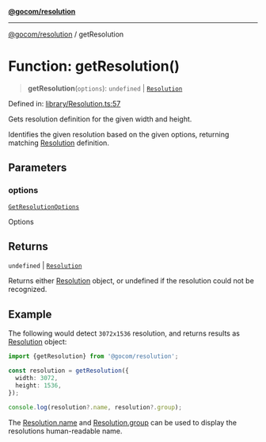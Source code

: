 [**@gocom/resolution**](../README.md)

***

[@gocom/resolution](../README.md) / getResolution

# Function: getResolution()

> **getResolution**(`options`): `undefined` \| [`Resolution`](../interfaces/Resolution.md)

Defined in: [library/Resolution.ts:57](https://github.com/gocom/resolution/blob/b09f35c6aa6800002fde265332915d006dbdfd41/src/library/Resolution.ts#L57)

Gets resolution definition for the given width and height.

Identifies the given resolution based on the given options, returning matching [Resolution](../interfaces/Resolution.md)
definition.

## Parameters

### options

[`GetResolutionOptions`](../interfaces/GetResolutionOptions.md)

Options

## Returns

`undefined` \| [`Resolution`](../interfaces/Resolution.md)

Returns either [Resolution](../interfaces/Resolution.md) object, or undefined if the resolution could not
be recognized.

## Example

The following would detect `3072x1536` resolution, and returns results as [Resolution](../interfaces/Resolution.md) object:
```ts
import {getResolution} from '@gocom/resolution';

const resolution = getResolution({
  width: 3072,
  height: 1536,
});

console.log(resolution?.name, resolution?.group);
```
The [Resolution.name](../interfaces/Resolution.md#name) and [Resolution.group](../interfaces/Resolution.md#group) can be used to display the resolutions human-readable
name.
